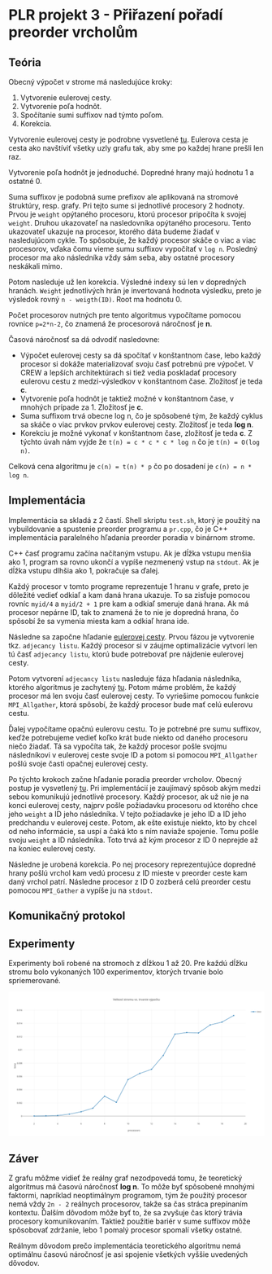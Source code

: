 # PLR projekt 3 - Přiřazení pořadí preorder vrcholům

## Teória

Obecný výpočet v strome má nasledujúce kroky:
1. Vytvorenie eulerovej cesty.
2. Vytvorenie poľa hodnôt.
3. Spočítanie sumi suffixov nad týmto poľom.
4. Korekcia.

Vytvorenie eulerovej cesty je podrobne vysvetlené [tu](https://www.fit.vutbr.cz/study/courses/PDA/private/www/h007.pdf#page=25). Eulerova cesta je cesta ako navštíviť všetky uzly grafu tak, aby sme po každej hrane prešli len raz.    

Vytvorenie poľa hodnôt je jednoduché. Dopredné hrany majú hodnotu 1 a ostatné 0. 

Suma suffixov je podobná sume prefixov ale aplikovaná na stromové štruktúry, resp. grafy. Pri tejto sume si jednotlivé procesory 2 hodnoty. Prvou je `weight` opýtaného procesoru, ktorú procesor pripočíta k svojej `weight`. Druhou ukazovateľ na nasledovníka opýtaného procesoru. Tento ukazovateľ ukazuje na procesor, ktorého dáta budeme žiadať v nasledujúcom cykle. To spôsobuje, že každý procesor skáče o viac a viac procesorov, vďaka čomu vieme sumu suffixov vypočítať v `log n`. Posledný procesor ma ako následníka vždy sám seba, aby ostatné procesory neskákali mimo.

Potom nasleduje už len korekcia. Výsledné indexy sú len v dopredných hranách. `Weight` jednotlivých hrán je invertovaná hodnota výsledku, preto je výsledok rovný `n - weigth(ID)`. Root ma hodnotu 0.

Počet procesorov nutných pre tento algoritmus vypočítame pomocou rovnice `p=2*n-2`, čo znamená že procesorová náročnosť je **n**.

Časová náročnosť sa dá odvodiť nasledovne:
* Výpočet eulerovej cesty sa dá spočítať v konštantnom čase, lebo každý procesor si dokáže materializovať svoju časť potrebnú pre výpočet. V CREW a lepších architektúrach si tiež vedia poskladať procesory eulerovu cestu z medzi-výsledkov v konštantnom čase. Zložitosť je teda **c**.
* Vytvorenie poľa hodnôt je taktiež možné v konštantnom čase, v mnohých prípade za 1. Zložitosť je **c**.
* Suma suffixom trvá obecne log n, čo je spôsobené tým, že každý cyklus sa skáče o viac prvkov prvkov eulerovej cesty. Zložitosť je teda **log n**.
* Korekciu je možné vykonať v konštantnom čase, zložitosť je teda **c**.
Z týchto úvah nám vyjde že `t(n) = c * c * c * log n` čo je `t(n) = O(log n)`.

Celková cena algoritmu je `c(n) = t(n) * p` čo po dosadení je `c(n) = n * log n`.


## Implementácia
Implementácia sa skladá z 2 častí. Shell skriptu `test.sh`, ktorý je použitý na vybuildovanie a spustenie preorder programu a `pr.cpp`, čo je C++ implementácia paralelného hľadania preorder poradia v binárnom strome.

C++ časť programu začína načítaným vstupu. Ak je dĺžka vstupu menšia ako 1, program sa rovno ukončí a vypíše nezmenený vstup na `stdout`. Ak je dĺžka vstupu dlhšia ako 1, pokračuje sa ďalej.

Každý procesor v tomto programe reprezentuje 1 hranu v grafe, preto je dôležité vedieť odkiaľ a kam daná hrana ukazuje. To sa zisťuje pomocou rovníc `myid/4` a `myid/2 + 1` pre kam a odkiaľ smeruje daná hrana. Ak má procesor nepárne ID, tak to znamená že to nie je dopredná hrana, čo spôsobí že sa vymenia miesta kam a odkiaľ hrana ide.

Následne sa započne hľadanie [eulerovej cesty](https://www.fit.vutbr.cz/study/courses/PDA/private/www/h007.pdf#page=25). Prvou fázou je vytvorenie tkz. `adjecancy listu`. Každý procesor si v záujme optimalizácie vytvorí len tú časť `adjecancy listu`, ktorú bude potrebovať pre nájdenie eulerovej cesty.

Potom vytvorení `adjecancy listu` nasleduje fáza hľadania následníka, ktorého algoritmus je zachytený [tu](https://www.fit.vutbr.cz/study/courses/PDA/private/www/h007.pdf#page=24). Potom máme problém, že každý procesor má len svoju časť eulerovej cesty. To vyriešime pomocou funkcie `MPI_Allgather`, ktorá spôsobí, že každý procesor bude mať celú eulerovu cestu.

Ďalej vypočítame opačnú eulerovu cestu. To je potrebné pre sumu suffixov, keďže potrebujeme vedieť koľko krát bude niekto od daného procesoru niečo žiadať. Tá sa vypočíta tak, že každý procesor pošle svojmu následníkovi v eulerovej ceste svoje ID a potom si pomocou `MPI_Allgather` pošlú svoje časti opačnej eulerovej cesty.

Po týchto krokoch začne hľadanie poradia preorder vrcholov. Obecný postup je vysvetlený [tu](https://www.fit.vutbr.cz/study/courses/PDA/private/www/h007.pdf#page=30). Pri implementácií je zaujímavý spôsob akým medzi sebou komunikujú jednotlivé procesory. Každý procesor, ak už nie je na konci eulerovej cesty, najprv pošle požiadavku procesoru od ktorého chce jeho `weight` a ID jeho následníka. V tejto požiadavke je jeho ID a ID jeho predchandu v eulerovej ceste. Potom, ak ešte existuje niekto, kto by chcel od neho informácie, sa uspí a čaká kto s ním naviaže spojenie. Tomu pošle svoju `weight` a ID následníka. Toto trvá až kým procesor z ID 0 neprejde až na koniec eulerovej cesty.

Následne je urobená korekcia. Po nej procesory reprezentujúce dopredné hrany pošlú vrchol kam vedú procesu z ID mieste v preorder ceste kam daný vrchol patrí. Následne procesor z ID 0 zozberá celú preorder cestu pomocou `MPI_Gather` a vypíše ju na `stdout`.

## Komunikačný protokol

## Experimenty
Experimenty boli robené na stromoch z dĺžkou 1 až 20. Pre každú dĺžku stromu bolo vykonaných 100 experimentov, ktorých trvanie bolo spriemerované.

![Výsledky experimentov](assets/plot.png)

## Záver

Z grafu môžme vidieť že reálny graf nezodpovedá tomu, že teoretický algoritmus má časovú náročnosť **log n**. To môže byť spôsobené mnohými faktormi, napríklad neoptimálnym programom, tým že použitý procesor nemá vždy `2n - 2` reálnych procesorov, takže sa čas stráca prepínaním kontextu. Ďalším dôvodom môže byť to, že sa zvyšuje čas ktorý trávia procesory komunikovaním. Taktiež použitie bariér v sume suffixov môže spôsobovať zdržanie, lebo 1 pomalý procesor spomalí všetky ostatné.

Reálnym dôvodom prečo implementácia teoretického algoritmu nemá optimálnu časovú náročnosť je asi spojenie všetkých vyššie uvedených dôvodov.